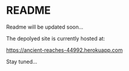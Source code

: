 # README

Readme will be updated soon...

The depolyed site is currently hosted at:

https://ancient-reaches-44992.herokuapp.com

Stay tuned...
